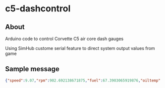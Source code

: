 # c5-dashcontrol

## About

Arduino code to control Corvette C5 air core dash gauges

Using SimHub custome serial feature to direct system output values from game

## Sample message
```json
{"speed":9.07,"rpm":902.692138671875,"fuel":67.3903065919876,"oiltemp":81.22,"oilpres":7.39}
```
